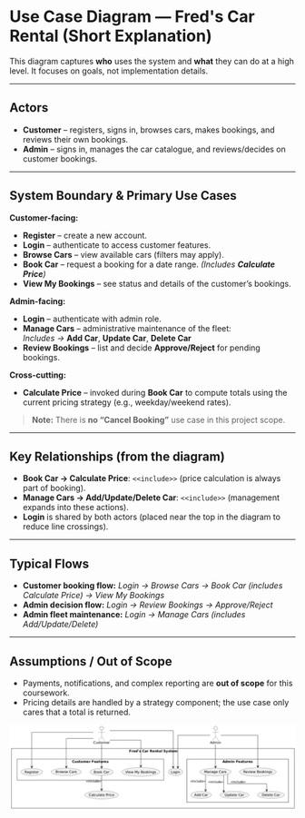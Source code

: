# Use Case Diagram — Fred's Car Rental (Short Explanation)

This diagram captures **who** uses the system and **what** they can do at a high level. It focuses on goals, not implementation details.

---

## Actors
- **Customer** – registers, signs in, browses cars, makes bookings, and reviews their own bookings.
- **Admin** – signs in, manages the car catalogue, and reviews/decides on customer bookings.

---

## System Boundary & Primary Use Cases
**Customer-facing:**
- **Register** – create a new account.
- **Login** – authenticate to access customer features.
- **Browse Cars** – view available cars (filters may apply).
- **Book Car** – request a booking for a date range. *(Includes **Calculate Price**)*
- **View My Bookings** – see status and details of the customer’s bookings.

**Admin-facing:**
- **Login** – authenticate with admin role.
- **Manage Cars** – administrative maintenance of the fleet:  
  *Includes →* **Add Car**, **Update Car**, **Delete Car**  
- **Review Bookings** – list and decide **Approve/Reject** for pending bookings.

**Cross-cutting:**
- **Calculate Price** – invoked during **Book Car** to compute totals using the current pricing strategy (e.g., weekday/weekend rates).

> **Note:** There is **no “Cancel Booking”** use case in this project scope.

---

## Key Relationships (from the diagram)
- **Book Car → Calculate Price**: `<<include>>` (price calculation is always part of booking).
- **Manage Cars → Add/Update/Delete Car**: `<<include>>` (management expands into these actions).
- **Login** is shared by both actors (placed near the top in the diagram to reduce line crossings).

---

## Typical Flows
- **Customer booking flow:** *Login → Browse Cars → Book Car (includes Calculate Price) → View My Bookings*  
- **Admin decision flow:** *Login → Review Bookings → Approve/Reject*  
- **Admin fleet maintenance:** *Login → Manage Cars (includes Add/Update/Delete)*

---

## Assumptions / Out of Scope
- Payments, notifications, and complex reporting are **out of scope** for this coursework.
- Pricing details are handled by a strategy component; the use case only cares that a total is returned.

![alt text](UML_Use_Case_Diagram.png)